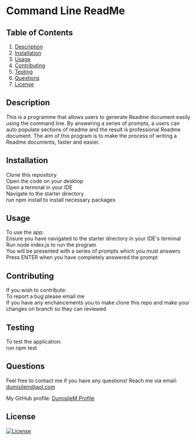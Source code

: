 # Command Line ReadMe
 ## Table of Contents  
 1. [Description](#description)
 2. [Installation](#installation)
 3. [Usage](#usage)
 4. [Contributing](#contributing)
 5. [Testing](#testing)
 6. [Questions](#questions)
 7. [License](#license)

 ## Description
 This is a programme that allows users to generate Readme document easily using the command line. By answering a series of prompts, a users can auto populate sections of readme and the result is professional Readme document. The aim of this program is to make the process of writing a Readme documents, faster and easier.

 ## Installation
 Clone this repository<br> 
 Open the code on your desktop<br> 
 Open a terminal in your IDE<br> 
 Navigate to the starter directory<br> 
 run npm install to install necessary packages

 
 ## Usage
 To use the app:  
 Ensure you have navigated to the starter directory in your IDE's terminal<br> 
 Run node index.js to run the program<br> 
 You will be presented with a series of prompts which you must answers<br> 
 Press ENTER when you have completely answered the prompt
 

 ## Contributing
 If you wish to contribute:  
 To report a bug please email me<br> 
 If you have any enchancements you to make clone this repo and make your changes on branch so they can reviewed


 ## Testing
 To test the application: <br>
 run npm test


 ## Questions
 Feel free to contact me if you have any questions! 
 Reach me via email: dumisilem@aol.com  

My GitHub profile:
 [DumisileM Profile](https://github.com/dumisilem)



 ## License
 [![License](https://img.shields.io/badge/License-EPL_1.0-red.svg)](https://opensource.org/licenses/EPL-1.0) <br>  










